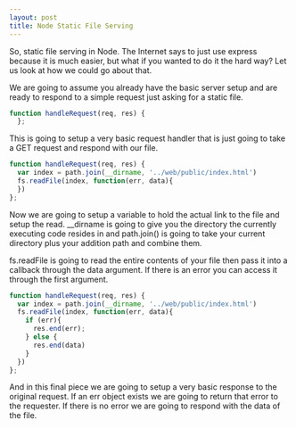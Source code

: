 ```yaml
---
layout: post
title: Node Static File Serving
---
```


So, static file serving in Node. The Internet says to just use express because it is much easier, but what if you wanted to do it the hard way? Let us look at how we could go about that. 

We are going to assume you already have the basic server setup and are ready to respond to a simple request just asking for a static file. 



```javascript
function handleRequest(req, res) {
  };
```
This is going to setup a very basic request handler that is just going to take a GET request and respond with our file.  


```javascript
function handleRequest(req, res) {
  var index = path.join(__dirname, '../web/public/index.html')
  fs.readFile(index, function(err, data){
  })
};
```
Now we are going to setup a variable to hold the actual link to the file and setup the read. __dirname is going to give you the directory the currently executing code resides in and path.join() is going to take your current directory plus your addition path and combine them. 

fs.readFile is going to read the entire contents of your file then pass it into a callback through the data argument. If there is an error you can access it through the first argument.  


```javascript
function handleRequest(req, res) {
  var index = path.join(__dirname, '../web/public/index.html')
  fs.readFile(index, function(err, data){
    if (err){
      res.end(err);
    } else {
      res.end(data)
    }
  })
};
```

And in this final piece we are going to setup a very basic response to the original request. If an err object exists we are going to return that error to the requester. If there is no error we are going to respond with the data of the file.
